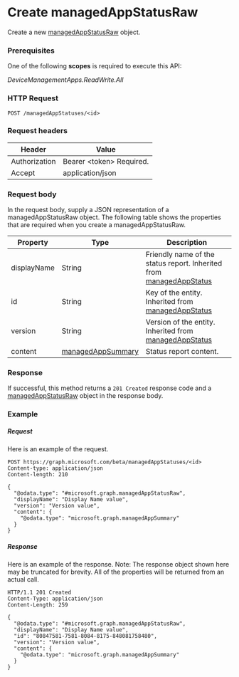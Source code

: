 ﻿# Create managedAppStatusRaw
Create a new [managedAppStatusRaw](../resources/intune_mam_managedAppStatusRaw.md) object.
### Prerequisites
One of the following **scopes** is required to execute this API:

*DeviceManagementApps.ReadWrite.All*
### HTTP Request
<!-- {
  "blockType": "ignored"
}
-->
```http
POST /managedAppStatuses/<id>
```

### Request headers
|Header|Value|
|---|---|
|Authorization|Bearer &lt;token&gt; Required.|
|Accept|application/json|

### Request body
In the request body, supply a JSON representation of a managedAppStatusRaw object.
The following table shows the properties that are required when you create a managedAppStatusRaw.

|Property|Type|Description|
|---|---|---|
|displayName|String|Friendly name of the status report. Inherited from [managedAppStatus](../resources/intune_mam_managedAppStatus.md)|
|id|String|Key of the entity. Inherited from [managedAppStatus](../resources/intune_mam_managedAppStatus.md)|
|version|String|Version of the entity. Inherited from [managedAppStatus](../resources/intune_mam_managedAppStatus.md)|
|content|[managedAppSummary](../resources/intune_mam_managedAppSummary.md)|Status report content.|



### Response
If successful, this method returns a `201 Created` response code and a [managedAppStatusRaw](../resources/intune_mam_managedAppStatusRaw.md) object in the response body.

### Example
##### Request
Here is an example of the request.
```http
POST https://graph.microsoft.com/beta/managedAppStatuses/<id>
Content-type: application/json
Content-length: 210

{
  "@odata.type": "#microsoft.graph.managedAppStatusRaw",
  "displayName": "Display Name value",
  "version": "Version value",
  "content": {
    "@odata.type": "microsoft.graph.managedAppSummary"
  }
}
```

##### Response
Here is an example of the response. Note: The response object shown here may be truncated for brevity. All of the properties will be returned from an actual call.
```http
HTTP/1.1 201 Created
Content-Type: application/json
Content-Length: 259

{
  "@odata.type": "#microsoft.graph.managedAppStatusRaw",
  "displayName": "Display Name value",
  "id": "80847581-7581-8084-8175-848081758480",
  "version": "Version value",
  "content": {
    "@odata.type": "microsoft.graph.managedAppSummary"
  }
}
```



